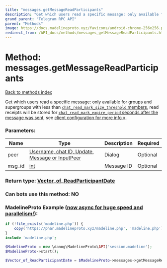 ```yaml
---
title: "messages.getMessageReadParticipants"
description: "Get which users read a specific message: only available for groups and supergroups with less than [`chat_read_mark_size_threshold` members](https://core.telegram.org/api/config#chat-read-mark-size-threshold), read receipts will be stored for [`chat_read_mark_expire_period` seconds after the message was sent](https://core.telegram.org/api/config#chat-read-mark-expire-period), see [client configuration for more info »](https://core.telegram.org/api/config#client-configuration)."
grand_parent: "Telegram RPC API"
parent: "Methods"
image: https://docs.madelineproto.xyz/favicons/android-chrome-256x256.png
redirect_from: /API_docs/methods/messages_getMessageReadParticipants.html
---
```

# Method: messages.getMessageReadParticipants
[Back to methods index](index.html)



Get which users read a specific message: only available for groups and supergroups with less than [`chat_read_mark_size_threshold` members](https://core.telegram.org/api/config#chat-read-mark-size-threshold), read receipts will be stored for [`chat_read_mark_expire_period` seconds after the message was sent](https://core.telegram.org/api/config#chat-read-mark-expire-period), see [client configuration for more info »](https://core.telegram.org/api/config#client-configuration).

### Parameters:

| Name     |    Type       | Description | Required |
|----------|---------------|-------------|----------|
|peer|[Username, chat ID, Update, Message or InputPeer](/API_docs/types/InputPeer.html) | Dialog | Optional|
|msg\_id|[int](/API_docs/types/int.html) | Message ID | Optional|


### Return type: [Vector\_of\_ReadParticipantDate](/API_docs/types/ReadParticipantDate.html)

### Can bots use this method: **NO**


### MadelineProto Example ([now async for huge speed and parallelism!](https://docs.madelineproto.xyz/docs/ASYNC.html)):


```php
if (!file_exists('madeline.php')) {
    copy('https://phar.madelineproto.xyz/madeline.php', 'madeline.php');
}
include 'madeline.php';

$MadelineProto = new \danog\MadelineProto\API('session.madeline');
$MadelineProto->start();

$Vector_of_ReadParticipantDate = $MadelineProto->messages->getMessageReadParticipants(peer: InputPeer, msg_id: int, );
```

